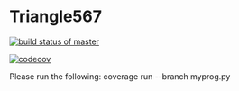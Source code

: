 # Triangle567
[![build status of master](https://travis-ci.org/jlara567/Triangle567.svg?branch=master)](https://travis-ci.org/jlara567/Triangle567)

[![codecov](https://codecov.io/gh/jlara567/Triangle567/branch/master/graph/badge.svg)](https://codecov.io/gh/jlara567/Triangle567)


Please run the following: coverage run --branch myprog.py

